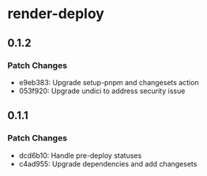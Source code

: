# render-deploy

## 0.1.2

### Patch Changes

- e9eb383: Upgrade setup-pnpm and changesets action
- 053f920: Upgrade undici to address security issue

## 0.1.1

### Patch Changes

- dcd6b10: Handle pre-deploy statuses
- c4ad955: Upgrade dependencies and add changesets
